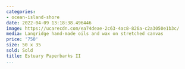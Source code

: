 ```yaml
---
categories:
- ocean-island-shore
date: 2022-04-09 13:18:38.496446
image: https://ucarecdn.com/ea74deae-2c63-4ac8-826a-c2a3050e1b3c/
media: Langridge hand-made oils and wax on stretched canvas
price: '750'
size: 50 x 35
sold: Sold
title: Estuary Paperbarks II
...
```

